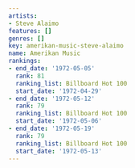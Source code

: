 ```yaml
---
artists:
- Steve Alaimo
features: []
genres: []
key: amerikan-music-steve-alaimo
name: Amerikan Music
rankings:
- end_date: '1972-05-05'
  rank: 81
  ranking_list: Billboard Hot 100
  start_date: '1972-04-29'
- end_date: '1972-05-12'
  rank: 79
  ranking_list: Billboard Hot 100
  start_date: '1972-05-06'
- end_date: '1972-05-19'
  rank: 79
  ranking_list: Billboard Hot 100
  start_date: '1972-05-13'
---
```



